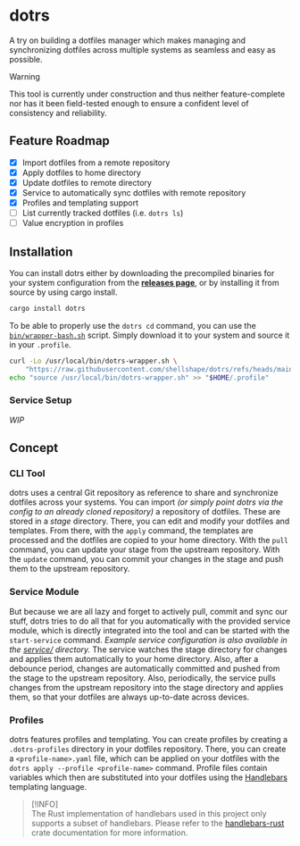 # dotrs

A try on building a dotfiles manager which makes managing and synchronizing dotfiles across multiple systems as
seamless and easy as possible.

> [!Warning]
> This tool is currently under construction and thus neither feature-complete nor has it been field-tested enough
> to ensure a confident level of consistency and reliability.

## Feature Roadmap

- [x] Import dotfiles from a remote repository
- [x] Apply dotfiles to home directory
- [x] Update dotfiles to remote directory
- [x] Service to automatically sync dotfiles with remote repository
- [x] Profiles and templating support
- [ ] List currently tracked dotfiles (i.e. `dotrs ls`)
- [ ] Value encryption in profiles

## Installation

You can install dotrs either by downloading the precompiled binaries for your system configuration from the
[**releases page**](https://github.com/shellshape/dotrs), or by installing it from source by using cargo install.

```bash
cargo install dotrs
```

To be able to properly use the `dotrs cd` command, you can use the [`bin/wrapper-bash.sh`](bin/wrapper-bash.sh) script.
Simply download it to your system and source it in your `.profile`.

```bash
curl -Lo /usr/local/bin/dotrs-wrapper.sh \
    "https://raw.githubusercontent.com/shellshape/dotrs/refs/heads/main/bin/wrapper-bash.sh"
echo "source /usr/local/bin/dotrs-wrapper.sh" >> "$HOME/.profile"
```

### Service Setup

_WIP_

## Concept

### CLI Tool

dotrs uses a central Git repository as reference to share and synchronize dotfiles across your systems. You can import
_(or simply point dotrs via the config to an already cloned repository)_ a repository of dotfiles. These are stored in
a _stage_ directory. There, you can edit and modify your dotfiles and templates. From there, with the `apply` command,
the templates are processed and the dotfiles are copied to your home directory. With the `pull` command, you can update
your stage from the upstream repository. With the `update` command, you can commit your changes in the stage and push
them to the upstream repository.

### Service Module

But because we are all lazy and forget to actively pull, commit and sync our stuff, dotrs tries to do all that for you
automatically with the provided service module, which is directly integrated into the tool and can be started with the
`start-service` command. _Example service configuration is also available in the [service/](service/) directory._ The
service watches the stage directory for changes and applies them automatically to your home directory. Also, after a
debounce period, changes are automatically committed and pushed from the stage to the upstream repository. Also,
periodically, the service pulls changes from the upstream repository into the stage directory and applies them, so that
your dotfiles are always up-to-date across devices.

### Profiles

dotrs features profiles and templating. You can create profiles by creating a `.dotrs-profiles` directory in your dotfiles
repository. There, you can create a `<profile-name>.yaml` file, which can be applied on your dotfiles with the
`dotrs apply --profile <profile-name>` command. Profile files contain variables which then are substituted into your dotfiles
using the [Handlebars](https://handlebarsjs.com/) templating language. 

> [!INFO]  
> The Rust implementation of handlebars used in this project only supports a subset of handlebars. Please refer to the
> [handlebars-rust](https://crates.io/crates/handlebars) crate documentation for more information.
